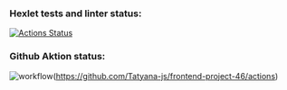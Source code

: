 ### Hexlet tests and linter status:
[![Actions Status](https://github.com/Tatyana-js/frontend-project-46/actions/workflows/hexlet-check.yml/badge.svg)](https://github.com/Tatyana-js/frontend-project-46/actions)

### Github Aktion status:
![workflow]((https://github.com/github/docs/actions/workflows/main.yml/badge.svg))(https://github.com/Tatyana-js/frontend-project-46/actions)
